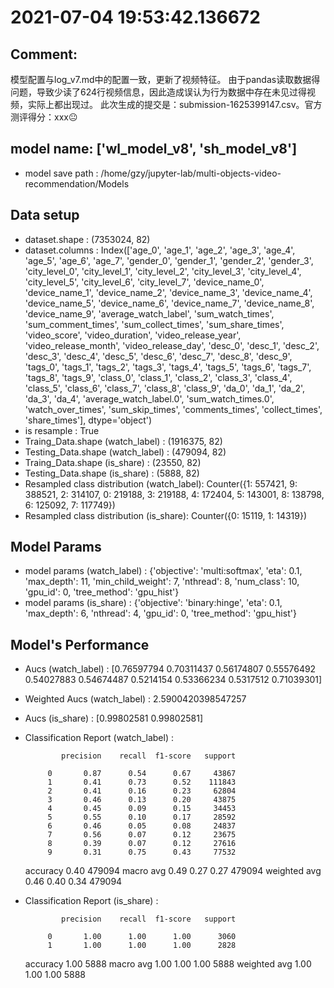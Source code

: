 # 2021-07-04 19:53:42.136672

## Comment: 
模型配置与log_v7.md中的配置一致，更新了视频特征。
由于pandas读取数据得问题，导致少读了624行视频信息，因此造成误认为行为数据中存在未见过得视频，实际上都出现过。
此次生成的提交是：submission-1625399147.csv。官方测评得分：xxx😐

## model name: ['wl_model_v8', 'sh_model_v8']
- model save path : /home/gzy/jupyter-lab/multi-objects-video-recommendation/Models

## Data setup
- dataset.shape : (7353024, 82)
- dataset.columns : Index(['age_0', 'age_1', 'age_2', 'age_3', 'age_4', 'age_5', 'age_6', 'age_7',
       'gender_0', 'gender_1', 'gender_2', 'gender_3', 'city_level_0',
       'city_level_1', 'city_level_2', 'city_level_3', 'city_level_4',
       'city_level_5', 'city_level_6', 'city_level_7', 'device_name_0',
       'device_name_1', 'device_name_2', 'device_name_3', 'device_name_4',
       'device_name_5', 'device_name_6', 'device_name_7', 'device_name_8',
       'device_name_9', 'average_watch_label', 'sum_watch_times',
       'sum_comment_times', 'sum_collect_times', 'sum_share_times',
       'video_score', 'video_duration', 'video_release_year',
       'video_release_month', 'video_release_day', 'desc_0', 'desc_1',
       'desc_2', 'desc_3', 'desc_4', 'desc_5', 'desc_6', 'desc_7', 'desc_8',
       'desc_9', 'tags_0', 'tags_1', 'tags_2', 'tags_3', 'tags_4', 'tags_5',
       'tags_6', 'tags_7', 'tags_8', 'tags_9', 'class_0', 'class_1', 'class_2',
       'class_3', 'class_4', 'class_5', 'class_6', 'class_7', 'class_8',
       'class_9', 'da_0', 'da_1', 'da_2', 'da_3', 'da_4',
       'average_watch_label.0', 'sum_watch_times.0', 'watch_over_times',
       'sum_skip_times', 'comments_times', 'collect_times', 'share_times'],
      dtype='object')
- is resample : True
- Traing_Data.shape (watch_label)  : (1916375, 82)
- Testing_Data.shape (watch_label) : (479094, 82)
- Traing_Data.shape (is_share)  : (23550, 82)
- Testing_Data.shape (is_share) : (5888, 82)
- Resampled class distribution (watch_label): 
Counter({1: 557421, 9: 388521, 2: 314107, 0: 219188, 3: 219188, 4: 172404, 5: 143001, 8: 138798, 6: 125092, 7: 117749})
- Resampled class distribution (is_share): 
Counter({0: 15119, 1: 14319})

## Model Params
- model params (watch_label) : 
{'objective': 'multi:softmax', 'eta': 0.1, 'max_depth': 11, 'min_child_weight': 7, 'nthread': 8, 'num_class': 10, 'gpu_id': 0, 'tree_method': 'gpu_hist'}
- model params (is_share) : 
{'objective': 'binary:hinge', 'eta': 0.1, 'max_depth': 6, 'nthread': 4, 'gpu_id': 0, 'tree_method': 'gpu_hist'}

## Model's Performance
- Aucs (watch_label) : [0.76597794 0.70311437 0.56174807 0.55576492 0.54027883 0.54674487
 0.5214154  0.53366234 0.5317512  0.71039301]
- Weighted Aucs (watch_label) : 2.5900420398547257
- Aucs (is_share) : [0.99802581 0.99802581]
- Classification Report (watch_label) : 

              precision    recall  f1-score   support

           0       0.87      0.54      0.67     43867
           1       0.41      0.73      0.52    111843
           2       0.41      0.16      0.23     62804
           3       0.46      0.13      0.20     43875
           4       0.45      0.09      0.15     34453
           5       0.55      0.10      0.17     28592
           6       0.46      0.05      0.08     24837
           7       0.56      0.07      0.12     23675
           8       0.39      0.07      0.12     27616
           9       0.31      0.75      0.43     77532

    accuracy                           0.40    479094
   macro avg       0.49      0.27      0.27    479094
weighted avg       0.46      0.40      0.34    479094

- Classification Report (is_share) : 

              precision    recall  f1-score   support

           0       1.00      1.00      1.00      3060
           1       1.00      1.00      1.00      2828

    accuracy                           1.00      5888
   macro avg       1.00      1.00      1.00      5888
weighted avg       1.00      1.00      1.00      5888

